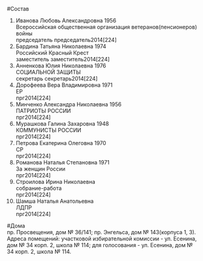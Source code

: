 #Состав  
1. Иванова Любовь Александровна 1956  
    Всероссийская общественная организация ветеранов(пенсионеров) войны  
    председатель председатель2014[224]  
2. Бардина Татьяна Николаевна 1974  
    Российский Красный Крест  
    заместитель заместитель2014[224]  
3. Анненкова Юлия Николаевна 1976  
    СОЦИАЛЬНОЙ ЗАЩИТЫ  
    секретарь секретарь2014[224]  
4. Дорофеева Вера Владимировна 1971  
    ЕР  
    прг2014[224]  
5. Минченко Александра Николаевна 1956  
    ПАТРИОТЫ РОССИИ  
    прг2014[224]  
6. Мурашкова Галина Захаровна 1948  
    КОММУНИСТЫ РОССИИ  
    прг2014[224]  
7. Петрова Екатерина Олеговна 1970  
    СР  
    прг2014[224]  
8. Романова Наталья Степановна 1971  
    За женщин России  
    прг2014[224]  
9. Строилова Ирина Николаевна  
    собрание-работа  
    прг2014[224]  
10. Шамша Наталья Анатольевна  
    ЛДПР  
    прг2014[224]  
  
#Дома  
пр. Просвещения, дом № 36/141; пр. Энгельса, дом № 143(корпуса 1, 3). Адреса помещений: участковой избирательной комиссии - ул. Есенина, дом № 34 корп. 2, школа № 114; для голосования - ул. Есенина, дом № 34 корп. 2, школа № 114.  
  
